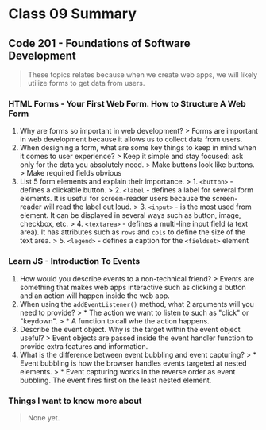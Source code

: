# Class 09 Summary
## Code 201 - Foundations of Software Development

> These topics relates because when we create web apps, we will likely utilize forms to get data from users.

### HTML Forms - Your First Web Form. How to Structure A Web Form
  1. Why are forms so important in web development?
    > Forms are important in web development because it allows us to collect data from users.
  2. When designing a form, what are some key things to keep in mind when it comes to user experience?
    > Keep it simple and stay focused: ask only for the data you absolutely need.
    > Make buttons look like buttons.
    > Make required fields obvious
  3. List 5 form elements and explain their importance.
    > 1. `<button>` - defines a clickable button.
    > 2. `<label` - defines a label for several form elements. It is useful for screen-reader users because the screen-reader will read the label out loud.
    > 3. `<input>` - is the most used from element. It can be displayed in several ways such as button, image, checkbox, etc.
    > 4. `<textarea>` - defines a multi-line input field (a text area). It has attributes such as `rows` and `cols` to define the size of the text area.
    > 5. `<legend>` - defines a caption for the `<fieldset>` element

### Learn JS - Introduction To Events
  1. How would you describe events to a non-technical friend?
    > Events are something that makes web apps interactive such as clicking a button and an action will happen inside the web app.
  2. When using the `addEventListener()` method, what 2 arguments will you need to provide?
    > * The action we want to listen to such as "click" or "keydown".
    > * A function to call whe the action happens.
  3. Describe the event object. Why is the target within the event object useful?
    > Event objects are passed inside the event handler function to provide extra features and information.
  4. What is the difference between event bubbling and event capturing?
    > * Event bubbling is how the browser handles events targeted at nested elements.
    > * Event capturing works in the reverse order as event bubbling. The event fires first on the least nested element.
### Things I want to know more about
  > None yet.